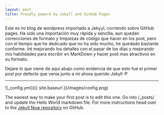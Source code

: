 ```yaml
---
layout: post
title: Proudly powerd by Jekyll and GitHub Pages
---
```


Este es mi blog de wordpress importado a Jekyyl, corriendo sobre GitHub pages. Ha sido una importación muy rápida y sencilla, aun quedan correcciones de formato y limpiezas de código que hacer en los post, pero con el tiempo que he dedicado que no ha sido mucho, he quedado bastante conforme. Iré mejorando los detalles con el pasar de los días y mejorando mis habilidades para escribir en MarkDown y hacer post mas atractivos en su formato.   

Dejare lo que viene de aquí abajo como evidencia de que esto fue el primer post por defecto que venia junto a mi ahora querido Jekyll :P

---

![_config.yml]({{ site.baseurl }}/images/config.png)

The easiest way to make your first post is to edit this one. Go into /_posts/ and update the Hello World markdown file. For more instructions head over to the [Jekyll Now repository](https://github.com/barryclark/jekyll-now) on GitHub.
